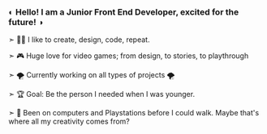 ### ◐ Hello! I am a Junior Front End Developer, excited for the future! ◑

➣ 👩‍💻 I like to create, design, code, repeat.

➣ 🎮 Huge love for video games; from design, to stories, to playthrough

➣ 🌪️ Currently working on all types of projects 🌪️

➣ 🏆 Goal: Be the person I needed when I was younger. 

➣ 🎨 Been on computers and Playstations before I could walk. Maybe that's where all my creativity comes from? 


<!--
**CiurescuP/CiurescuP** is a ✨ _special_ ✨ repository because its `README.md` (this file) appears on your GitHub profile.

Here are some ideas to get you started:

- 🔭 I’m currently working on ...
- 🌱 I’m currently learning ...
- 👯 I’m looking to collaborate on ...
- 🤔 I’m looking for help with ...
- 💬 Ask me about ...
- 📫 How to reach me: ...
- 😄 Pronouns: ...
- ⚡ Fun fact: ...
-->

